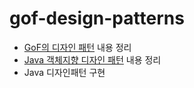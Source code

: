 # gof-design-patterns

- [GoF의 디자인 패턴](https://book.naver.com/bookdb/book_detail.nhn?bid=8942623) 내용 정리
- [Java 객체지향 디자인 패턴](https://book.naver.com/bookdb/book_detail.nhn?bid=7467601) 내용 정리
- Java 디자인패턴 구현